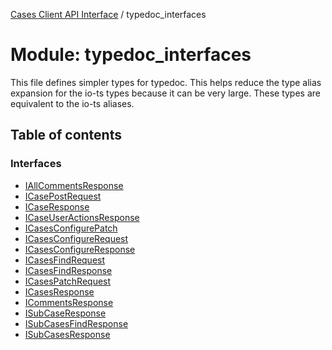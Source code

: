 [Cases Client API Interface](../server_client_api.md) / typedoc_interfaces

# Module: typedoc\_interfaces

This file defines simpler types for typedoc. This helps reduce the type alias expansion for the io-ts types because it
can be very large. These types are equivalent to the io-ts aliases.

## Table of contents

### Interfaces

- [IAllCommentsResponse](../interfaces/typedoc_interfaces.iallcommentsresponse.md)
- [ICasePostRequest](../interfaces/typedoc_interfaces.icasepostrequest.md)
- [ICaseResponse](../interfaces/typedoc_interfaces.icaseresponse.md)
- [ICaseUserActionsResponse](../interfaces/typedoc_interfaces.icaseuseractionsresponse.md)
- [ICasesConfigurePatch](../interfaces/typedoc_interfaces.icasesconfigurepatch.md)
- [ICasesConfigureRequest](../interfaces/typedoc_interfaces.icasesconfigurerequest.md)
- [ICasesConfigureResponse](../interfaces/typedoc_interfaces.icasesconfigureresponse.md)
- [ICasesFindRequest](../interfaces/typedoc_interfaces.icasesfindrequest.md)
- [ICasesFindResponse](../interfaces/typedoc_interfaces.icasesfindresponse.md)
- [ICasesPatchRequest](../interfaces/typedoc_interfaces.icasespatchrequest.md)
- [ICasesResponse](../interfaces/typedoc_interfaces.icasesresponse.md)
- [ICommentsResponse](../interfaces/typedoc_interfaces.icommentsresponse.md)
- [ISubCaseResponse](../interfaces/typedoc_interfaces.isubcaseresponse.md)
- [ISubCasesFindResponse](../interfaces/typedoc_interfaces.isubcasesfindresponse.md)
- [ISubCasesResponse](../interfaces/typedoc_interfaces.isubcasesresponse.md)
